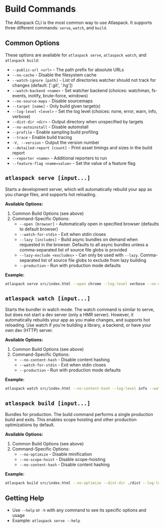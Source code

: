 # Build Commands

The Atlaspack CLI is the most common way to use Atlaspack. It supports three different commands: `serve`, `watch`, and `build`.

## Common Options

These options are available for `atlaspack serve`, `atlaspack watch`, and `atlaspack build`:

- `--public-url <url>` - The path prefix for absolute URLs
- `--no-cache` - Disable the filesystem cache
- `--watch-ignore [path]` - List of directories watcher should not track for changes (default: ['.git', '.hg'])
- `--watch-backend <name>` - Set watcher backend (choices: watchman, fs-events, inotify, brute-force, windows)
- `--no-source-maps` - Disable sourcemaps
- `--target [name]` - Only build given target(s)
- `--log-level <level>` - Set the log level (choices: none, error, warn, info, verbose)
- `--dist-dir <dir>` - Output directory when unspecified by targets
- `--no-autoinstall` - Disable autoinstall
- `--profile` - Enable sampling build profiling
- `--trace` - Enable build tracing
- `-V, --version` - Output the version number
- `--detailed-report [count]` - Print asset timings and sizes in the build report
- `--reporter <name>` - Additional reporters to run
- `--feature-flag <name=value>` - Set the value of a feature flag

## `atlaspack serve [input...]`

Starts a development server, which will automatically rebuild your app as you change files, and supports hot reloading.

**Available Options:**

1. Common Build Options (see above)
2. Command-Specific Options:
   - `--open [browser]` - Automatically open in specified browser (defaults to default browser)
   - `--watch-for-stdin` - Exit when stdin closes
   - `--lazy [includes]` - Build async bundles on demand when requested in the browser. Defaults to all async bundles unless a comma-separated list of source file globs is provided
   - `--lazy-exclude <excludes>` - Can only be used with `--lazy`. Comma-separated list of source file globs to exclude from lazy building
   - `--production` - Run with production mode defaults

**Example:**

```bash
atlaspack serve src/index.html --open chrome --log-level verbose --no-cache --lazy "src/async/*" --public-url /app/
```

## `atlaspack watch [input...]`

Starts the bundler in watch mode. The watch command is similar to serve, but does not start a dev server (only a HMR server). However, it automatically rebuilds your app as you make changes, and supports hot reloading. Use watch if you're building a library, a backend, or have your own dev (HTTP) server.

**Available Options:**

1. Common Build Options (see above)
2. Command-Specific Options:
   - `--no-content-hash` - Disable content hashing
   - `--watch-for-stdin` - Exit when stdin closes
   - `--production` - Run with production mode defaults

**Example:**

```bash
atlaspack watch src/index.html --no-content-hash --log-level info --watch-ignore "node_modules" --public-url /app/
```

## `atlaspack build [input...]`

Bundles for production. The build command performs a single production build and exits. This enables scope hoisting and other production optimizations by default.

**Available Options:**

1. Common Build Options (see above)
2. Command-Specific Options:
   - `--no-optimize` - Disable minification
   - `--no-scope-hoist` - Disable scope-hoisting
   - `--no-content-hash` - Disable content hashing

**Example:**

```bash
atlaspack build src/index.html --no-optimize --dist-dir ./dist --log-level verbose --public-url /app/
```

## Getting Help

- Use `--help` or `-h` with any command to see its specific options and usage
- Example: `atlaspack serve --help`
